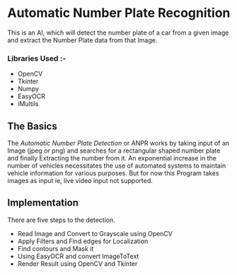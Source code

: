 # **Automatic Number Plate Recognition**
This is an AI, which will detect the number plate of a car from a given image and extract the Number Plate data from that Image.

### Libraries Used :-
- OpenCV
- Tkinter
- Numpy
- EasyOCR
- iMultils

## **The Basics**
The *Automatic Number Plate Detection* or ANPR works by taking input of an Image (jpeg or png) and searches for a rectangular shaped number plate and finally Extracting the number from it.
An exponential increase in the number of vehicles necessitates the use of automated systems to maintain vehicle information for various purposes. But for now this Program takes images as input ie, live video input not supported.

<!-- ![Demonstration](Demo Images/image1.jpg) -->

## **Implementation**
There are five steps to the detection.
- Read Image and Convert to Grayscale using OpenCV
- Apply Filters and Find edges for Localization
- Find contours and Mask it
- Using EasyOCR and convert ImageToText
- Render Result using OpenCV and Tkinter



